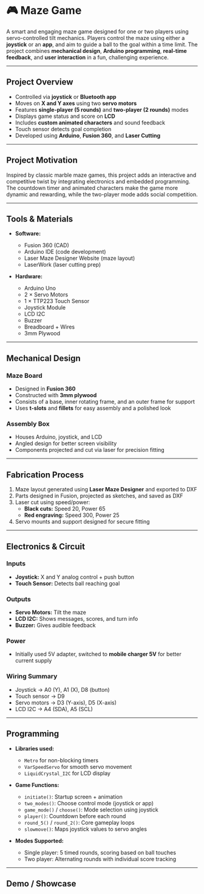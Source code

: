 
# 🎮 Maze Game 

A smart and engaging maze game designed for one or two players using servo-controlled tilt mechanics. Players control the maze using either a **joystick** or an **app**, and aim to guide a ball to the goal within a time limit. The project combines **mechanical design**, **Arduino programming**, **real-time feedback**, and **user interaction** in a fun, challenging experience.

---

## Project Overview

- Controlled via **joystick** or **Bluetooth app**
- Moves on **X and Y axes** using two **servo motors**
- Features **single-player (5 rounds)** and **two-player (2 rounds)** modes
- Displays game status and score on **LCD**
- Includes **custom animated characters** and sound feedback
- Touch sensor detects goal completion
- Developed using **Arduino**, **Fusion 360**, and **Laser Cutting**

---

## Project Motivation

Inspired by classic marble maze games, this project adds an interactive and competitive twist by integrating electronics and embedded programming. The countdown timer and animated characters make the game more dynamic and rewarding, while the two-player mode adds social competition.

---

## Tools & Materials

- **Software:**
  - Fusion 360 (CAD)
  - Arduino IDE (code development)
  - Laser Maze Designer Website (maze layout)
  - LaserWork (laser cutting prep)

- **Hardware:**
  - Arduino Uno
  - 2 × Servo Motors
  - 1 × TTP223 Touch Sensor
  - Joystick Module
  - LCD I2C
  - Buzzer
  - Breadboard + Wires
  - 3mm Plywood

---

## Mechanical Design

### Maze Board
- Designed in **Fusion 360**
- Constructed with **3mm plywood**
- Consists of a base, inner rotating frame, and an outer frame for support
- Uses **t-slots** and **fillets** for easy assembly and a polished look

### Assembly Box
- Houses Arduino, joystick, and LCD
- Angled design for better screen visibility
- Components projected and cut via laser for precision fitting

---

## Fabrication Process

1. Maze layout generated using **Laser Maze Designer** and exported to DXF
2. Parts designed in Fusion, projected as sketches, and saved as DXF
3. Laser cut using speed/power:
   - **Black cuts:** Speed 20, Power 65
   - **Red engraving:** Speed 300, Power 25
4. Servo mounts and support designed for secure fitting

---

## Electronics & Circuit

### Inputs
- **Joystick:** X and Y analog control + push button
- **Touch Sensor:** Detects ball reaching goal

### Outputs
- **Servo Motors:** Tilt the maze
- **LCD I2C:** Shows messages, scores, and turn info
- **Buzzer:** Gives audible feedback

### Power
- Initially used 5V adapter, switched to **mobile charger 5V** for better current supply

### Wiring Summary
- Joystick → A0 (Y), A1 (X), D8 (button)
- Touch sensor → D9
- Servo motors → D3 (Y-axis), D5 (X-axis)
- LCD I2C → A4 (SDA), A5 (SCL)

---

## Programming

- **Libraries used:**
  - `Metro` for non-blocking timers
  - `VarSpeedServo` for smooth servo movement
  - `LiquidCrystal_I2C` for LCD display

- **Game Functions:**
  - `initiate()`: Startup screen + animation
  - `two_modes()`: Choose control mode (joystick or app)
  - `game_mode()` / `choose()`: Mode selection using joystick
  - `player()`: Countdown before each round
  - `round_5()` / `round_2()`: Core gameplay loops
  - `slowmove()`: Maps joystick values to servo angles

- **Modes Supported:**
  - Single player: 5 timed rounds, scoring based on ball touches
  - Two player: Alternating rounds with individual score tracking

---

## Demo / Showcase 



